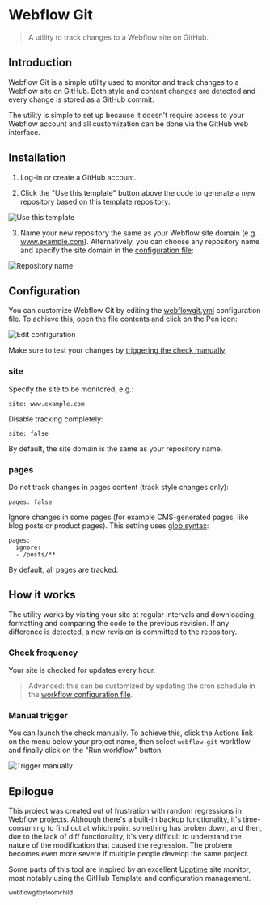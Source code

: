 # Webflow Git

> A utility to track changes to a Webflow site on GitHub. 

## Introduction

Webflow Git is a simple utility used to monitor and track changes to a Webflow site on GitHub. Both style and content changes are detected and every change is stored as a GitHub commit. 

The utility is simple to set up because it doesn't require access to your Webflow account and all customization can be done via the GitHub web interface.

## Installation

1. Log-in or create a GitHub account.

2. Click the "Use this template" button above the code to generate a new repository based on this template repository:

![Use this template](https://user-images.githubusercontent.com/2506014/134331253-501c4947-e66a-4066-b939-9a48ff001d60.png)

3. Name your new repository the same as your Webflow site domain (e.g. www.example.com). Alternatively, you can choose any repository name and specify the site domain in the [configuration file](#configuration):

![Repository name](https://user-images.githubusercontent.com/2506014/134332104-ee3c654d-6481-465f-b791-56a7dd2c50ca.png)

## Configuration
  
You can customize Webflow Git by editing the [webflowgit.yml](./webflowgit.yml) configuration file. To achieve this, open the file contents and click on the Pen icon:

![Edit configuration](https://user-images.githubusercontent.com/2506014/134331242-fd3da739-705c-4e18-9f37-b6db6398c6ef.png)
  
Make sure to test your changes by [triggering the check manually](#manual-trigger).

### site

Specify the site to be monitored, e.g.:

```
site: www.example.com
```

Disable tracking completely:

```
site: false
```

By default, the site domain is the same as your repository name.

### pages

Do not track changes in pages content (track style changes only):

```
pages: false
```

Ignore changes in some pages (for example CMS-generated pages, like blog posts or product pages). This setting uses [glob syntax](https://github.com/micromatch/picomatch#globbing-features):

```
pages:
  ignore:
  - /posts/**
```

By default, all pages are tracked.

## How it works

The utility works by visiting your site at regular intervals and downloading, formatting and comparing the code to the previous revision. If any difference is detected, a new revision is committed to the repository.

### Check frequency

Your site is checked for updates every hour. 

> Advanced: this can be customized by updating the cron schedule in the [workflow configuration file](./.github/workflows/main.yml).

### Manual trigger

You can launch the check manually. To achieve this, click the Actions link on the menu below your project name, then select `webflow-git` workflow and finally click on the "Run workflow" button:

![Trigger manually](https://user-images.githubusercontent.com/2506014/134331249-c2e64b87-3d8d-4dbd-b1d9-46352fd5d3bd.png)
  
## Epilogue
  
This project was created out of frustration with random regressions in Webflow projects. Although there's a built-in backup functionality, it's time-consuming to find out at which point something has broken down, and then, due to the lack of diff functionality, it's very difficult to understand the nature of the modification that caused the regression. The problem becomes even more severe if multiple people develop the same project.

Some parts of this tool are inspired by an excellent [Upptime](https://upptime.js.org/) site monitor, most notably using the GitHub Template and configuration management.

<sub>webflowgitbyloomchild</sub>
